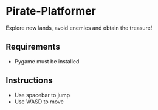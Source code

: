 # Pirate-Platformer
Explore new lands, avoid enemies and obtain the treasure!

## Requirements
- Pygame must be installed

## Instructions
- Use spacebar to jump
- Use WASD to move
